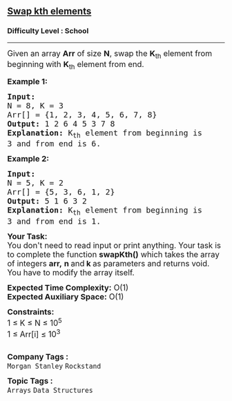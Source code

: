 <h2><a href="https://practice.geeksforgeeks.org/problems/swap-kth-elements5500/1?utm_source=geeksforgeeks&utm_medium=ml_article_practice_tab&utm_campaign=article_practice_tab">Swap kth elements</a></h2><h3>Difficulty Level : School</h3><hr><div class="problems_problem_content__Xm_eO"><p><span style="font-size:18px">Given an array <strong>Arr</strong> of size <strong>N</strong>, swap the <strong>K</strong><sub>th</sub> element from beginning with <strong>K</strong><sub>th</sub> element from end.</span></p>

<p><span style="font-size:18px"><strong>Example 1:</strong></span></p>

<pre><span style="font-size:18px"><strong>Input:
</strong>N = 8, K = 3
Arr[] = {1, 2, 3, 4, 5, 6, 7, 8}
<strong>Output: </strong>1 2 6 4 5 3 7 8
<strong>Explanation:</strong> K<sub>th</sub>&nbsp;element from beginning is
3 and from end is 6.</span></pre>

<p><span style="font-size:18px"><strong>Example 2:</strong></span></p>

<pre><span style="font-size:18px"><strong>Input:
</strong>N = 5, K = 2
Arr[] = {5, 3, 6, 1, 2}
<strong>Output:</strong> 5 1 6 3 2
<strong>Explanation: </strong>K<sub>th</sub>&nbsp;element from beginning is
3 and from end is 1.
</span></pre>

<p><span style="font-size:18px"><strong>Your Task:</strong><br>
You don't need to read input or print anything. Your task is to complete the function&nbsp;<strong>swapKth()</strong>&nbsp;which takes the&nbsp;array of&nbsp;integers&nbsp;<strong>arr,</strong>&nbsp;<strong>n </strong>and<strong> k</strong><strong>&nbsp;</strong>as parameters and returns void. You have to modify the array itself.</span></p>

<p><span style="font-size:18px"><strong>Expected Time Complexity:</strong>&nbsp;O(1)<br>
<strong>Expected Auxiliary Space:</strong>&nbsp;O(1)</span></p>

<p><span style="font-size:18px"><strong>Constraints:</strong><br>
1 ≤ K ≤ N ≤ 10<sup>5</sup><br>
1 ≤ Arr[i] ≤ 10<sup>3</sup></span><br>
&nbsp;</p>
</div><p><span style=font-size:18px><strong>Company Tags : </strong><br><code>Morgan Stanley</code>&nbsp;<code>Rockstand</code>&nbsp;<br><p><span style=font-size:18px><strong>Topic Tags : </strong><br><code>Arrays</code>&nbsp;<code>Data Structures</code>&nbsp;